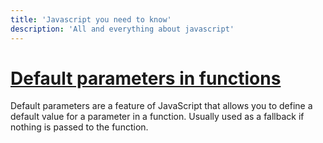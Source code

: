 ```yaml
---
title: 'Javascript you need to know'
description: 'All and everything about javascript'
---
```


# [Default parameters in functions](./javascript/default-parameters-12-12-2023.md)
Default parameters are a feature of JavaScript that allows you to define a default value for a parameter in a function. Usually used as a fallback if nothing is passed to the function.
